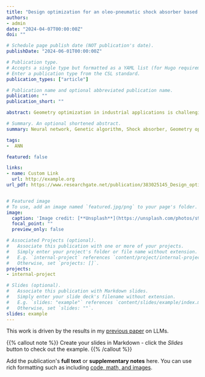```yaml
---
title: "Design optimization for an oleo-pneumatic shock absorber based on a hybrid GA-NN model"
authors:
- admin
date: "2024-04-07T00:00:00Z"
doi: ""

# Schedule page publish date (NOT publication's date).
publishDate: "2024-06-01T00:00:00Z"

# Publication type.
# Accepts a single type but formatted as a YAML list (for Hugo requirements).
# Enter a publication type from the CSL standard.
publication_types: ["article"]

# Publication name and optional abbreviated publication name.
publication: ""
publication_short: ""

abstract: Geometry optimization in industrial applications is challenging due to implicit fitness functions and physical constraints highly influenced by design inputs. This optimization cannot be easily handled using analytical solutions. Instead, parametric analysis of computational models often results in local optima, leading to uncertain optimization solutions. To address these problems, this paper proposes a hybrid genetic algorithm-neural network strategy (GA-NN) to identify the best combination of geometric parameters for a oleo-pneumatic shock absorber system to maximize its efficiency under certain working conditions. This hybrid approach leverages the strengths of both NNs and GAs. Within this framework, NNs approximate the fitness function based on design variables, while GAs broadly search for optimal variable combinations within design spaces. A comprehensive verification and validation process ensures the proposed framework's reliability. Additionally, a parametric analysis is conducted for the range of optimized geometries for varying aircraft dimensions and designed shock absorber pressure heads. This study aims to provide valuable insights and practical guidelines for shock absorber design, ensuring safe and efficient operations.

# Summary. An optional shortened abstract.
summary: Neural network, Genetic algorithm, Shock absorber, Geometry optimization,

tags:
-  ANN 

featured: false

links:
- name: Custom Link
  url: http://example.org
url_pdf: https://www.researchgate.net/publication/383025145_Design_optimization_for_an_oleo-pneumatic_shock_absorber_based_on_a_hybrid_GA-NN_model


# Featured image
# To use, add an image named `featured.jpg/png` to your page's folder. 
image:
  caption: 'Image credit: [**Unsplash**](https://unsplash.com/photos/s9CC2SKySJM)'
  focal_point: ""
  preview_only: false

# Associated Projects (optional).
#   Associate this publication with one or more of your projects.
#   Simply enter your project's folder or file name without extension.
#   E.g. `internal-project` references `content/project/internal-project/index.md`.
#   Otherwise, set `projects: []`.
projects:
- internal-project

# Slides (optional).
#   Associate this publication with Markdown slides.
#   Simply enter your slide deck's filename without extension.
#   E.g. `slides: "example"` references `content/slides/example/index.md`.
#   Otherwise, set `slides: ""`.
slides: example
---
```


This work is driven by the results in my [previous paper](/publication/conference-paper/) on LLMs.

{{% callout note %}}
Create your slides in Markdown - click the *Slides* button to check out the example.
{{% /callout %}}

Add the publication's **full text** or **supplementary notes** here. You can use rich formatting such as including [code, math, and images](https://docs.hugoblox.com/content/writing-markdown-latex/).
